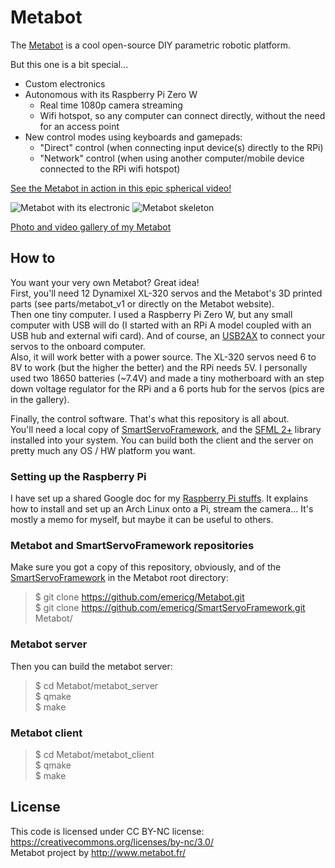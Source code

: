 Metabot
=======

The [Metabot](http://www.metabot.fr/) is a cool open-source DIY parametric robotic platform.  

But this one is a bit special...
* Custom electronics
* Autonomous with its Raspberry Pi Zero W
  * Real time 1080p camera streaming
  * Wifi hotspot, so any computer can connect directly, without the need for an access point
* New control modes using keyboards and gamepads:
  * "Direct" control (when connecting input device(s) directly to the RPi)
  * "Network" control (when using another computer/mobile device connected to the RPi wifi hotspot)

[See the Metabot in action in this epic spherical video!](https://www.youtube.com/watch?v=DfROMLoRV_Q)

![Metabot with its electronic](https://i.imgur.com/uBipQtQ.jpg)
![Metabot skeleton](https://i.imgur.com/F7R5CUV.jpg)

[Photo and video gallery of my Metabot](https://goo.gl/photos/wsRBAoyg2RaMAJFPA)

## How to

You want your very own Metabot? Great idea!  
First, you'll need 12 Dynamixel XL-320 servos and the Metabot's 3D printed parts (see parts/metabot_v1 or directly on the Metabot website).  
Then one tiny computer. I used a Raspberry Pi Zero W, but any small computer with USB will do (I started with an RPi A model coupled with an USB hub and external wifi card). And of course, an [USB2AX](http://www.xevelabs.com/doku.php?id=product:usb2ax:usb2ax) to connect your servos to the onboard computer.  
Also, it will work better with a power source. The XL-320 servos need 6 to 8V to work (but the higher the better) and the RPi needs 5V. I personally used two 18650 batteries (~7.4V) and made a tiny motherboard with an step down voltage regulator for the RPi and a 6 ports hub for the servos (pics are in the gallery).  

Finally, the control software. That's what this repository is all about.  
You'll need a local copy of [SmartServoFramework](https://github.com/emericg/SmartServoFramework), and the [SFML 2+](https://github.com/SFML/SFML) library installed into your system.
You can build both the client and the server on pretty much any OS / HW platform you want.

### Setting up the Raspberry Pi

I have set up a shared Google doc for my [Raspberry Pi stuffs](https://docs.google.com/document/d/1sD5Fkbx5KoUHv-pklI8Ck-DyjcLpjsvI0ImGqL_Kb-Q/edit?usp=sharing). It explains how to install and set up an Arch Linux onto a Pi, stream the camera... It's mostly a memo for myself, but maybe it can be useful to others.

### Metabot and SmartServoFramework repositories

Make sure you got a copy of this repository, obviously, and of the [SmartServoFramework](https://github.com/emericg/SmartServoFramework) in the Metabot root directory:

> $ git clone https://github.com/emericg/Metabot.git  
> $ git clone https://github.com/emericg/SmartServoFramework.git Metabot/  

### Metabot server

Then you can build the metabot server:
> $ cd Metabot/metabot_server  
> $ qmake  
> $ make  

### Metabot client

> $ cd Metabot/metabot_client  
> $ qmake  
> $ make  

## License

This code is licensed under CC BY-NC license: https://creativecommons.org/licenses/by-nc/3.0/  
Metabot project by http://www.metabot.fr/  
